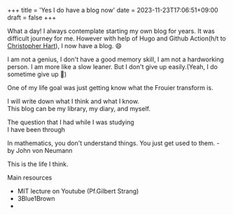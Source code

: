 +++
title = 'Yes I do have a blog now'
date = 2023-11-23T17:06:51+09:00
draft = false
+++

What a day! I always contemplate starting my own blog for years. It was difficult journey for me. However with help of Hugo and Github Action(h/t to [Christopher Hart](https://chrisjhart.com/Creating-A-Simple-Free-Blog-Hugo/)), I now have a blog. :smile:

I am not a genius, I don't have a good memory skill, I am not a hardworking person. I am more like a slow leaner.
But I don't give up easily.(Yeah, I do sometime give up :rofl:)


One of my life goal was just getting know what the Frouier transform is. 

I will write down what I think and what I know.  
This blog can be my library, my diary, and myself.

The question that I had while I was studying   
I have been through


In mathematics, you don't understand things. You just get used to them. - by John von Neumann

This is the life I think.

Main resources
- MIT lecture on Youtube (Pf.Gilbert Strang)
- 3Blue1Brown
- 